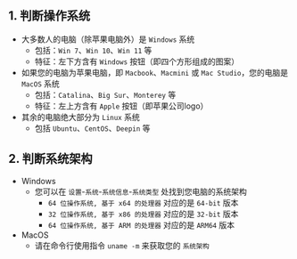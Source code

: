 ## 1. 判断操作系统
- 大多数人的电脑（除苹果电脑外）是 `Windows` 系统
    - 包括：`Win 7`、`Win 10`、`Win 11` 等
    - 特征：左下方含有 `Windows` 按钮（即四个方形组成的图案）
- 如果您的电脑为苹果电脑，即 `Macbook`、`Macmini` 或 `Mac Studio`，您的电脑是 `MacOS` 系统
    - 包括：`Catalina`、`Big Sur`、`Monterey` 等
    - 特征：左上方含有 `Apple` 按钮（即苹果公司logo）
- 其余的电脑绝大部分为 `Linux` 系统
    - 包括 `Ubuntu`、`CentOS`、`Deepin` 等


## 2. 判断系统架构
- Windows
    - 您可以在 `设置`-`系统`-`系统信息`-`系统类型` 处找到您电脑的系统架构
        - `64 位操作系统, 基于 x64 的处理器` 对应的是 `64-bit` 版本
        - `32 位操作系统, 基于 x86 的处理器` 对应的是 `32-bit` 版本
        - `64 位操作系统, 基于 ARM 的处理器` 对应的是 `ARM64` 版本
- MacOS
    - 请在命令行使用指令 `uname -m` 来获取您的 `系统架构`  

<!--TODO-->